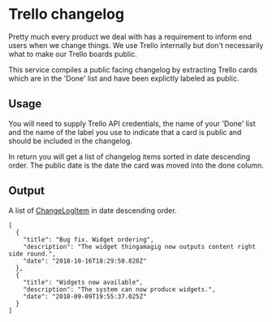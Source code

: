 # Trello changelog

Pretty much every product we deal with has a requirement to inform end users when we change things.
We use Trello internally but don't necessarily what to make our Trello boards public.

This service compiles a public facing changelog by extracting Trello cards which are in the 'Done' list and have been
explictly labeled as public.


## Usage

You will need to supply Trello API credentials, the name of your 'Done' list and the name of the label you use to indicate that a card
is public and should be included in the changelog.

In return you will get a list of changelog items sorted in date descending order. The public date is the date the card was moved into the done column.


## Output

A list of [ChangeLogItem](app/model/ChangeLogItem.scala) in date descending order.

```
[
  {
    "title": "Bug fix. Widget ordering",
    "description": "The widget thingamagig now outputs content right side round.",
    "date": "2018-10-16T18:29:50.828Z"
  },
  {
    "title": "Widgets now available",
    "description": "The system can now produce widgets.",
    "date": "2018-09-09T19:55:37.025Z"
  }
]
```
